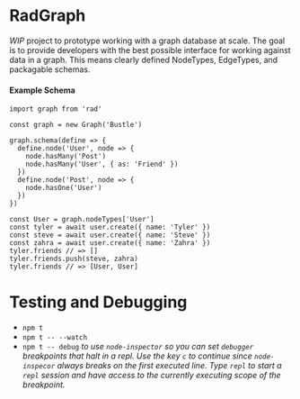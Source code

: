 # RadGraph
*WIP* project to prototype working with a graph database at scale. The goal is to provide developers with the best possible interface for working against data in a graph. This means clearly defined NodeTypes, EdgeTypes, and packagable schemas.

#### Example Schema
```
import graph from 'rad'

const graph = new Graph('Bustle')

graph.schema(define => {
  define.node('User', node => {
    node.hasMany('Post')
    node.hasMany('User', { as: 'Friend' })
  })
  define.node('Post', node => {
    node.hasOne('User')
  })
})

const User = graph.nodeTypes['User']
const tyler = await user.create({ name: 'Tyler' })
const steve = await user.create({ name: 'Steve' })
const zahra = await user.create({ name: 'Zahra' })
tyler.friends // => []
tyler.friends.push(steve, zahra) 
tyler.friends // => [User, User]

```

# Testing and Debugging
* `npm t`
* `npm t -- --watch`
* `npm t -- debug` _to use `node-inspector` so you can set `debugger` breakpoints that halt in a repl. Use the key `c` to continue since `node-inspecor` always breaks on the first executed line. Type `repl` to start a `repl` session and have access to the currently executing scope of the breakpoint._
